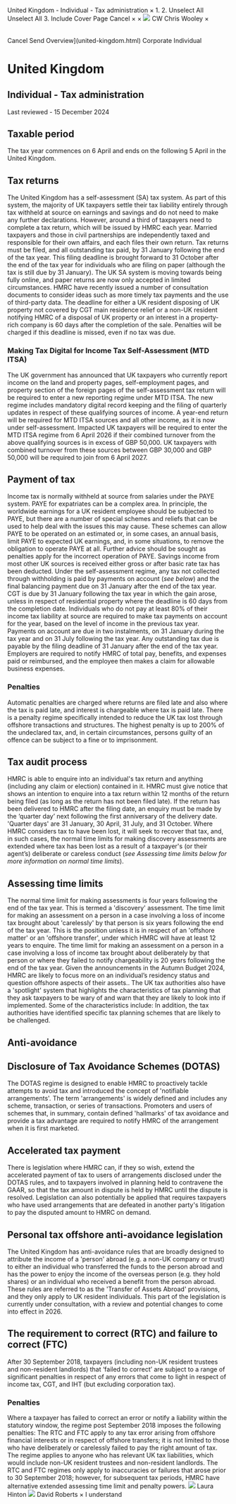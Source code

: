 United Kingdom - Individual - Tax administration
×
1.
2.
Unselect All
Unselect All
3.
Include Cover Page
Cancel
×
×
![](-/media/world-wide-tax-summaries/attachments/global---chris-wooley.ashx%3Frev=ac5e5f3223b34096b1afc2a6009c7320&revision=ac5e5f32-23b3-4096-b1af-c2a6009c7320&hash=859B7ADC84DC2CBEC9760E9E6EE7DE6D0A8BFCDF)
CW
Chris Wooley
×
######
Cancel
Send
Overview](united-kingdom.html)
Corporate
Individual
# United Kingdom
## Individual - Tax administration
Last reviewed - 15 December 2024
## Taxable period
The tax year commences on 6 April and ends on the following 5 April in the United Kingdom.
## Tax returns
The United Kingdom has a self-assessment (SA) tax system. As part of this system, the majority of UK taxpayers settle their tax liability entirely through tax withheld at source on earnings and savings and do not need to make any further declarations. However, around a third of taxpayers need to complete a tax return, which will be issued by HMRC each year. Married taxpayers and those in civil partnerships are independently taxed and responsible for their own affairs, and each files their own return.
Tax returns must be filed, and all outstanding tax paid, by 31 January following the end of the tax year. This filing deadline is brought forward to 31 October after the end of the tax year for individuals who are filing on paper (although the tax is still due by 31 January). The UK SA system is moving towards being fully online, and paper returns are now only accepted in limited circumstances.
HMRC have recently issued a number of consultation documents to consider ideas such as more timely tax payments and the use of third-party data.
The deadline for either a UK resident disposing of UK property not covered by CGT main residence relief or a non-UK resident notifying HMRC of a disposal of UK property or an interest in a property-rich company is 60 days after the completion of the sale. Penalties will be charged if this deadline is missed, even if no tax was due.
### **Making Tax Digital for Income Tax Self-Assessment (MTD ITSA)**
The UK government has announced that UK taxpayers who currently report income on the land and property pages, self-employment pages, and property section of the foreign pages of the self-assessment tax return will be required to enter a new reporting regime under MTD ITSA. The new regime includes mandatory digital record keeping and the filing of quarterly updates in respect of these qualifying sources of income. A year-end return will be required for MTD ITSA sources and all other income, as it is now under self-assessment.
Impacted UK taxpayers will be required to enter the MTD ITSA regime from 6 April 2026 if their combined turnover from the above qualifying sources is in excess of GBP 50,000. UK taxpayers with combined turnover from these sources between GBP 30,000 and GBP 50,000 will be required to join from 6 April 2027.
## Payment of tax
Income tax is normally withheld at source from salaries under the PAYE system. PAYE for expatriates can be a complex area. In principle, the worldwide earnings for a UK resident employee should be subjected to PAYE, but there are a number of special schemes and reliefs that can be used to help deal with the issues this may cause. These schemes can allow PAYE to be operated on an estimated or, in some cases, an annual basis, limit PAYE to expected UK earnings, and, in some situations, to remove the obligation to operate PAYE at all. Further advice should be sought as penalties apply for the incorrect operation of PAYE.
Savings income from most other UK sources is received either gross or after basic rate tax has been deducted. Under the self-assessment regime, any tax not collected through withholding is paid by payments on account (*see below*) and the final balancing payment due on 31 January after the end of the tax year. CGT is due by 31 January following the tax year in which the gain arose, unless in respect of residential property where the deadline is 60 days from the completion date.
Individuals who do not pay at least 80% of their income tax liability at source are required to make tax payments on account for the year, based on the level of income in the previous tax year. Payments on account are due in two instalments, on 31 January during the tax year and on 31 July following the tax year. Any outstanding tax due is payable by the filing deadline of 31 January after the end of the tax year.
Employers are required to notify HMRC of total pay, benefits, and expenses paid or reimbursed, and the employee then makes a claim for allowable business expenses.
### **Penalties**
Automatic penalties are charged where returns are filed late and also where the tax is paid late, and interest is chargeable where tax is paid late. There is a penalty regime specifically intended to reduce the UK tax lost through offshore transactions and structures. The highest penalty is up to 200% of the undeclared tax, and, in certain circumstances, persons guilty of an offence can be subject to a fine or to imprisonment.
## Tax audit process
HMRC is able to enquire into an individual's tax return and anything (including any claim or election) contained in it. HMRC must give notice that shows an intention to enquire into a tax return within 12 months of the return being filed (as long as the return has not been filed late). If the return has been delivered to HMRC after the filing date, an enquiry must be made by the ‘quarter day’ next following the first anniversary of the delivery date. 'Quarter days' are 31 January, 30 April, 31 July, and 31 October.
Where HMRC considers tax to have been lost, it will seek to recover that tax, and, in such cases, the normal time limits for making discovery assessments are extended where tax has been lost as a result of a taxpayer's (or their agent’s) deliberate or careless conduct (*see Assessing time limits below for more information on normal time limits*).
## Assessing time limits
The normal time limit for making assessments is four years following the end of the tax year. This is termed a 'discovery' assessment. The time limit for making an assessment on a person in a case involving a loss of income tax brought about 'carelessly' by that person is six years following the end of the tax year. This is the position unless it is in respect of an 'offshore matter' or an 'offshore transfer', under which HMRC will have at least 12 years to enquire. The time limit for making an assessment on a person in a case involving a loss of income tax brought about deliberately by that person or where they failed to notify chargeability is 20 years following the end of the tax year.
Given the announcements in the Autumn Budget 2024, HMRC are likely to focus more on an individual’s residency status and question offshore aspects of their assets..
The UK tax authorities also have a 'spotlight' system that highlights the characteristics of tax planning that they ask taxpayers to be wary of and warn that they are likely to look into if implemented. Some of the characteristics include:
In addition, the tax authorities have identified specific tax planning schemes that are likely to be challenged.
## Anti-avoidance
## Disclosure of Tax Avoidance Schemes (DOTAS)
The DOTAS regime is designed to enable HMRC to proactively tackle attempts to avoid tax and introduced the concept of 'notifiable arrangements'. The term 'arrangements' is widely defined and includes any scheme, transaction, or series of transactions. Promoters and users of schemes that, in summary, contain defined 'hallmarks' of tax avoidance and provide a tax advantage are required to notify HMRC of the arrangement when it is first marketed.
## Accelerated tax payment
There is legislation where HMRC can, if they so wish, extend the accelerated payment of tax to users of arrangements disclosed under the DOTAS rules, and to taxpayers involved in planning held to contravene the GAAR, so that the tax amount in dispute is held by HMRC until the dispute is resolved. Legislation can also potentially be applied that requires taxpayers who have used arrangements that are defeated in another party's litigation to pay the disputed amount to HMRC on demand.
## Personal tax offshore anti-avoidance legislation
The United Kingdom has anti-avoidance rules that are broadly designed to attribute the income of a 'person' abroad (e.g. a non-UK company or trust) to either an individual who transferred the funds to the person abroad and has the power to enjoy the income of the overseas person (e.g. they hold shares) or an individual who received a benefit from the person abroad. These rules are referred to as the 'Transfer of Assets Abroad' provisions, and they only apply to UK resident individuals. This part of the legislation is currently under consultation, with a review and potential changes to come into effect in 2026.
## The requirement to correct (RTC) and failure to correct (FTC)
After 30 September 2018, taxpayers (including non-UK resident trustees and non-resident landlords) that ‘failed to correct’ are subject to a range of significant penalties in respect of any errors that come to light in respect of income tax, CGT, and IHT (but excluding corporation tax).
### **Penalties**
Where a taxpayer has failed to correct an error or notify a liability within the statutory window, the regime post September 2018 imposes the following penalties:
The RTC and FTC apply to any tax error arising from offshore financial interests or in respect of offshore transfers; it is not limited to those who have deliberately or carelessly failed to pay the right amount of tax. The regime applies to anyone who has relevant UK tax liabilities, which would include non-UK resident trustees and non-resident landlords.
The RTC and FTC regimes only apply to inaccuracies or failures that arose prior to 30 September 2018; however, for subsequent tax periods, HMRC have alternative extended assessing time limit and penalty powers.
![](-/media/world-wide-tax-summaries/unitedkingdomlaura-hintonunited-kingdom--laura-hintonjpg20220322135947158.ashx%3Frev=5f59f835ef844c0b8124171cd052165f&revision=5f59f835-ef84-4c0b-8124-171cd052165f&hash=66306F19800F5A70B635C78F8E8B2A0F42110B25)
Laura Hinton
![](-/media/world-wide-tax-summaries/unitedkingdomdavid-robertsdavid-robertsjpg20221219105316874.ashx%3Frev=6f7ea199103f4dd0aeda8234cd6cc5a5&revision=6f7ea199-103f-4dd0-aeda-8234cd6cc5a5&hash=777E03F5FBD297D679940E7F41213D511B7C7E1C)
David Roberts
×
I understand